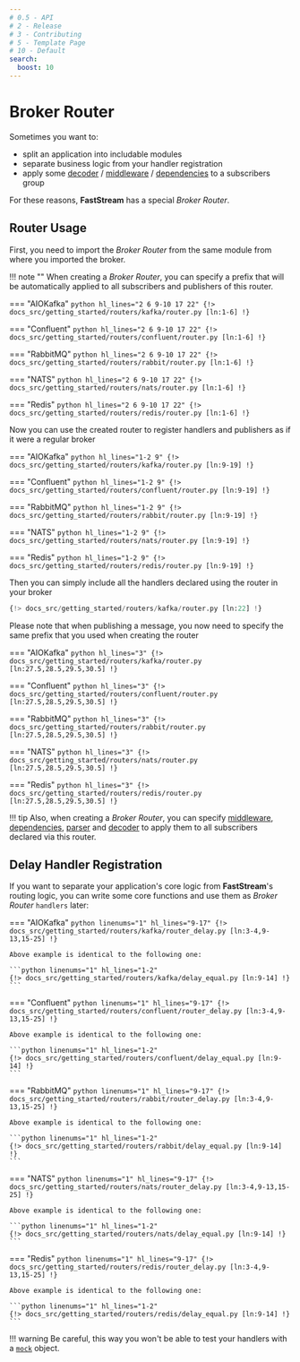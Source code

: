 ```yaml
---
# 0.5 - API
# 2 - Release
# 3 - Contributing
# 5 - Template Page
# 10 - Default
search:
  boost: 10
---
```


# Broker Router

Sometimes you want to:

* split an application into includable modules
* separate business logic from your handler registration
* apply some [decoder](../serialization/index.md) / [middleware](../middlewares/index.md) / [dependencies](../dependencies/index.md) to a subscribers group

For these reasons, **FastStream** has a special *Broker Router*.

## Router Usage

First, you need to import the *Broker Router* from the same module from where you imported the broker.

!!! note ""
    When creating a *Broker Router*, you can specify a prefix that will be automatically applied to all subscribers and publishers of this router.

=== "AIOKafka"
    ```python hl_lines="2 6 9-10 17 22"
    {!> docs_src/getting_started/routers/kafka/router.py [ln:1-6] !}
    ```

=== "Confluent"
    ```python hl_lines="2 6 9-10 17 22"
    {!> docs_src/getting_started/routers/confluent/router.py [ln:1-6] !}
    ```

=== "RabbitMQ"
    ```python hl_lines="2 6 9-10 17 22"
    {!> docs_src/getting_started/routers/rabbit/router.py [ln:1-6] !}
    ```

=== "NATS"
    ```python hl_lines="2 6 9-10 17 22"
    {!> docs_src/getting_started/routers/nats/router.py [ln:1-6] !}
    ```

=== "Redis"
    ```python hl_lines="2 6 9-10 17 22"
    {!> docs_src/getting_started/routers/redis/router.py [ln:1-6] !}
    ```

Now you can use the created router to register handlers and publishers as if it were a regular broker

=== "AIOKafka"
    ```python hl_lines="1-2 9"
    {!> docs_src/getting_started/routers/kafka/router.py [ln:9-19] !}
    ```

=== "Confluent"
    ```python hl_lines="1-2 9"
    {!> docs_src/getting_started/routers/confluent/router.py [ln:9-19] !}
    ```

=== "RabbitMQ"
    ```python hl_lines="1-2 9"
    {!> docs_src/getting_started/routers/rabbit/router.py [ln:9-19] !}
    ```

=== "NATS"
    ```python hl_lines="1-2 9"
    {!> docs_src/getting_started/routers/nats/router.py [ln:9-19] !}
    ```

=== "Redis"
    ```python hl_lines="1-2 9"
    {!> docs_src/getting_started/routers/redis/router.py [ln:9-19] !}
    ```

Then you can simply include all the handlers declared using the router in your broker


```python
{!> docs_src/getting_started/routers/kafka/router.py [ln:22] !}
```

Please note that when publishing a message, you now need to specify the same prefix that you used when creating the router

=== "AIOKafka"
    ```python hl_lines="3"
    {!> docs_src/getting_started/routers/kafka/router.py [ln:27.5,28.5,29.5,30.5] !}
    ```

=== "Confluent"
    ```python hl_lines="3"
    {!> docs_src/getting_started/routers/confluent/router.py [ln:27.5,28.5,29.5,30.5] !}
    ```

=== "RabbitMQ"
    ```python hl_lines="3"
    {!> docs_src/getting_started/routers/rabbit/router.py [ln:27.5,28.5,29.5,30.5] !}
    ```

=== "NATS"
    ```python hl_lines="3"
    {!> docs_src/getting_started/routers/nats/router.py [ln:27.5,28.5,29.5,30.5] !}
    ```

=== "Redis"
    ```python hl_lines="3"
    {!> docs_src/getting_started/routers/redis/router.py [ln:27.5,28.5,29.5,30.5] !}
    ```

!!! tip
    Also, when creating a *Broker Router*, you can specify [middleware](../middlewares/index.md), [dependencies](../dependencies/index.md#top-level-dependencies), [parser](../serialization/parser.md) and [decoder](../serialization/decoder.md) to apply them to all subscribers declared via this router.

## Delay Handler Registration

If you want to separate your application's core logic from **FastStream**'s routing logic, you can write some core functions and use them as *Broker Router* `handlers` later:

=== "AIOKafka"
    ```python linenums="1" hl_lines="9-17"
    {!> docs_src/getting_started/routers/kafka/router_delay.py [ln:3-4,9-13,15-25] !}
    ```

    Above example is identical to the following one:

    ```python linenums="1" hl_lines="1-2"
    {!> docs_src/getting_started/routers/kafka/delay_equal.py [ln:9-14] !}
    ```

=== "Confluent"
    ```python linenums="1" hl_lines="9-17"
    {!> docs_src/getting_started/routers/confluent/router_delay.py [ln:3-4,9-13,15-25] !}
    ```

    Above example is identical to the following one:

    ```python linenums="1" hl_lines="1-2"
    {!> docs_src/getting_started/routers/confluent/delay_equal.py [ln:9-14] !}
    ```

=== "RabbitMQ"
    ```python linenums="1" hl_lines="9-17"
    {!> docs_src/getting_started/routers/rabbit/router_delay.py [ln:3-4,9-13,15-25] !}
    ```

    Above example is identical to the following one:

    ```python linenums="1" hl_lines="1-2"
    {!> docs_src/getting_started/routers/rabbit/delay_equal.py [ln:9-14] !}
    ```

=== "NATS"
    ```python linenums="1" hl_lines="9-17"
    {!> docs_src/getting_started/routers/nats/router_delay.py [ln:3-4,9-13,15-25] !}
    ```

    Above example is identical to the following one:

    ```python linenums="1" hl_lines="1-2"
    {!> docs_src/getting_started/routers/nats/delay_equal.py [ln:9-14] !}
    ```

=== "Redis"
    ```python linenums="1" hl_lines="9-17"
    {!> docs_src/getting_started/routers/redis/router_delay.py [ln:3-4,9-13,15-25] !}
    ```

    Above example is identical to the following one:

    ```python linenums="1" hl_lines="1-2"
    {!> docs_src/getting_started/routers/redis/delay_equal.py [ln:9-14] !}
    ```

!!! warning
    Be careful, this way you won't be able to test your handlers with a [`mock`](../subscription/test.md) object.
